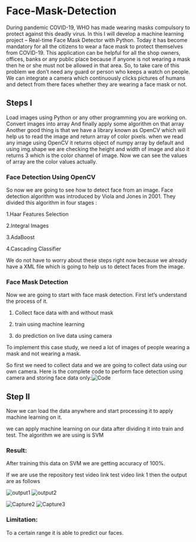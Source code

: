 # Face-Mask-Detection
During pandemic COVID-19, WHO has made wearing masks compulsory to protect against this deadly virus. In this I will develop a machine learning project – Real-time Face Mask Detector with Python.
Today it has become mandatory for all the citizens to wear a face mask to protect themselves from COVID-19. This application can be helpful for all the shop owners, offices, banks or any public place because if anyone is not wearing a mask then he or she must not be allowed in that area. So, to take care of this problem we don’t need any guard or person who keeps a watch on people. We can integrate a camera which continuously clicks pictures of humans and detect from there faces whether they are wearing a face mask or not.
## Steps I
Load images using Python or any other programming you are working on.
Convert images into array
And finally apply some algorithm on that array
Another good thing is that we have a library known as OpenCV which will help us to read the image and return array of color pixels.
when we read any image using OpenCV it returns object of numpy array by default and using img.shape we are checking the height and width of image and also it returns 3 which is the color channel of image. Now we can see the values of array are the color values actually.
### Face Detection Using OpenCV
So now we are going to see how to detect face from an image. Face detection algorithm was introduced by Viola and Jones in 2001. They divided this algorithm in four stages :

1.Haar Features Selection

2.Integral Images

3.AdaBoost

4.Cascading Classifier

We do not have to worry about these steps right now because we already have a XML file which is going to help us to detect faces from the image.

### Face Mask Detection
Now we are going to start with face mask detection. First let’s understand the process of it.

1. Collect face data with and without mask

2. train using machine learning

3. do prediction on live data using camera

To implement this case study, we need a lot of images of people wearing a mask and not wearing a mask.

So first we need to collect data and we are going to collect data using our own camera. Here is the complete code to perform face detection using camera and storing face data only:![Code](https://user-images.githubusercontent.com/89900052/132044691-2e499850-6d57-462a-826f-9ad808bcc8f0.PNG)

## Step II
Now we can load the data anywhere and start processing it to apply machine learning on it.

we can apply machine learning on our data after dividing it into train and test.
The algorithm we are using is SVM


### Result:
After training this data on SVM we are getting accuracy of 100%.

If we are use the repository test video link  test video link 1 then the output are as follows



![output1](https://user-images.githubusercontent.com/89900052/132082432-b36c27bf-9b4d-47d5-9624-871f3aad6f4e.PNG)
![output2](https://user-images.githubusercontent.com/89900052/132082433-be8e113c-386b-4999-bd08-7277cd82d05c.PNG)

![Capture2](https://user-images.githubusercontent.com/89900052/132045770-5efbae56-b084-477a-97ee-a44ceb8098db.PNG)
![Capture3](https://user-images.githubusercontent.com/89900052/132045779-48fa4c4d-0e09-431a-b5c7-867c761713e7.PNG)

### Limitation:
To a certain range it is able to predict our faces.



                  
